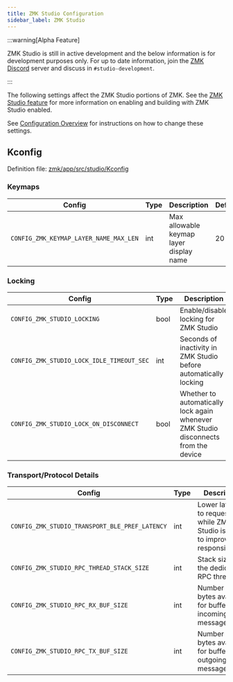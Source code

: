 ```yaml
---
title: ZMK Studio Configuration
sidebar_label: ZMK Studio
---
```


:::warning[Alpha Feature]

ZMK Studio is still in active development and the below information is for development purposes only. For up to date information, join the [ZMK Discord](https://zmk.dev/community/discord/invite) server and discuss in `#studio-development`.

:::

The following settings affect the ZMK Studio portions of ZMK. See the [ZMK Studio feature](../features/studio.md) for more information on enabling and building with ZMK Studio enabled.

See [Configuration Overview](index.md) for instructions on how to change these settings.

## Kconfig

Definition file: [zmk/app/src/studio/Kconfig](https://github.com/zmkfirmware/zmk/blob/main/app/src/studio/Kconfig)

### Keymaps

| Config                                 | Type | Description                             | Default |
| -------------------------------------- | ---- | --------------------------------------- | ------- |
| `CONFIG_ZMK_KEYMAP_LAYER_NAME_MAX_LEN` | int  | Max allowable keymap layer display name | 20      |

### Locking

| Config                                    | Type | Description                                                                         | Default |
| ----------------------------------------- | ---- | ----------------------------------------------------------------------------------- | ------- |
| `CONFIG_ZMK_STUDIO_LOCKING`               | bool | Enable/disable locking for ZMK Studio                                               | y       |
| `CONFIG_ZMK_STUDIO_LOCK_IDLE_TIMEOUT_SEC` | int  | Seconds of inactivity in ZMK Studio before automatically locking                    | 500     |
| `CONFIG_ZMK_STUDIO_LOCK_ON_DISCONNECT`    | bool | Whether to automatically lock again whenever ZMK Studio disconnects from the device | y       |

### Transport/Protocol Details

| Config                                         | Type | Description                                                                   | Default |
| ---------------------------------------------- | ---- | ----------------------------------------------------------------------------- | ------- |
| `CONFIG_ZMK_STUDIO_TRANSPORT_BLE_PREF_LATENCY` | int  | Lower latency to request while ZMK Studio is active to improve responsiveness | 10      |
| `CONFIG_ZMK_STUDIO_RPC_THREAD_STACK_SIZE`      | int  | Stack size for the dedicated RPC thread                                       | 1800    |
| `CONFIG_ZMK_STUDIO_RPC_RX_BUF_SIZE`            | int  | Number of bytes available for buffering incoming messages                     | 30      |
| `CONFIG_ZMK_STUDIO_RPC_TX_BUF_SIZE`            | int  | Number of bytes available for buffering outgoing messages                     | 64      |

